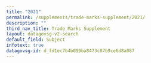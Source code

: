 ```yaml
---
title: "2021"
permalink: /supplements/trade-marks-supplement/2021/
description: ""
third_nav_title: Trade Marks Supplement
layout: datagovsg-v2-search
default_field: Subject
infotext: true
datagovsg-id: d_fd1ec7b4b099ba8473c87b9ce6d8a087
---
```


